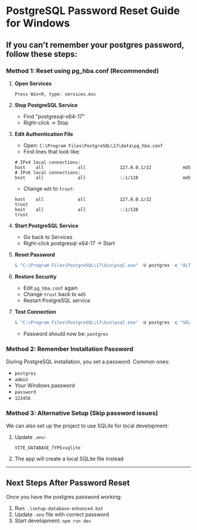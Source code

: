 # PostgreSQL Password Reset Guide for Windows

## If you can't remember your postgres password, follow these steps:

### Method 1: Reset using pg_hba.conf (Recommended)

1. **Open Services**
   ```
   Press Win+R, type: services.msc
   ```

2. **Stop PostgreSQL Service**
   - Find "postgresql-x64-17" 
   - Right-click → Stop

3. **Edit Authentication File**
   - Open: `C:\Program Files\PostgreSQL\17\data\pg_hba.conf`
   - Find lines that look like:
   ```
   # IPv4 local connections:
   host    all             all             127.0.0.1/32            md5
   # IPv6 local connections:
   host    all             all             ::1/128                 md5
   ```
   - Change `md5` to `trust`:
   ```
   host    all             all             127.0.0.1/32            trust
   host    all             all             ::1/128                 trust
   ```

4. **Start PostgreSQL Service**
   - Go back to Services
   - Right-click postgresql-x64-17 → Start

5. **Reset Password**
   ```powershell
   & "C:\Program Files\PostgreSQL\17\bin\psql.exe" -U postgres -c "ALTER USER postgres PASSWORD 'postgres';"
   ```

6. **Restore Security**
   - Edit `pg_hba.conf` again
   - Change `trust` back to `md5`
   - Restart PostgreSQL service

7. **Test Connection**
   ```powershell
   & "C:\Program Files\PostgreSQL\17\bin\psql.exe" -U postgres -c "SELECT 'Password reset successful!';"
   ```
   - Password should now be: `postgres`

### Method 2: Remember Installation Password

During PostgreSQL installation, you set a password. Common ones:
- `postgres`
- `admin` 
- Your Windows password
- `password`
- `123456`

### Method 3: Alternative Setup (Skip password issues)

We can also set up the project to use SQLite for local development:

1. Update `.env`:
   ```
   VITE_DATABASE_TYPE=sqlite
   ```

2. The app will create a local SQLite file instead

---

## Next Steps After Password Reset

Once you have the postgres password working:

1. Run: `.\setup-database-enhanced.bat`
2. Update `.env` file with correct password
3. Start development: `npm run dev`
